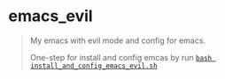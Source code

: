 # emacs_evil

> My emacs with evil mode and config for emacs.
>
> One-step for install and config emcas by run [`bash install_and_config_emacs_evil.sh`](/install_and_config_emacs_evil.sh)
